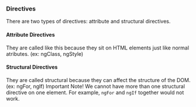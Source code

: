 ### Directives

There are two types of directives: attribute and structural directives.

#### Attribute Directives

They are called like this because they sit on HTML elements just like normal atributes. (ex: ngClass, ngStyle)

#### Structural Directives

They are called structural because they can affect the structure of the DOM. (ex: ngFor, ngIf)
Important Note! We cannot have more than one structural directive on one element. For example, `ngFor` and `ngIf` together would not work.
